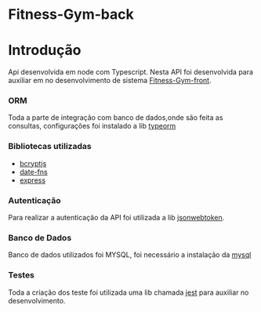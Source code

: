 # Fitness-Gym-back


# Introdução
Api desenvolvida em node com  Typescript. Nesta API foi desenvolvida
para auxiliar em no desenvolvimento de sistema
[Fitness-Gym-front](https://github.com/EdneiFNeto/FitnessGym-front).

### ORM
Toda a parte de integração com banco de dados,onde são feita as consultas, configurações foi instalado a lib [typeorm](https://typeorm.io/#/)
### Bibliotecas utilizadas
- [bcryptjs](https://www.npmjs.com/package/bcryptjs)
- [date-fns](https://date-fns.org/docs/Getting-Started)
- [express](https://expressjs.com/pt-br/)

### Autenticação

Para realizar a autenticação da API foi utilizada a lib
[jsonwebtoken](https://www.npmjs.com/package/jsonwebtoken).


### Banco de Dados

Banco de dados utilizados foi MYSQL, foi necessário a instalação da
[mysql](https://www.npmjs.com/package/mysql)

### Testes
Toda a criação dos teste foi utilizada uma lib chamada [jest](https://jestjs.io/docs/en/getting-started) para auxiliar
no desenvolvimento.




